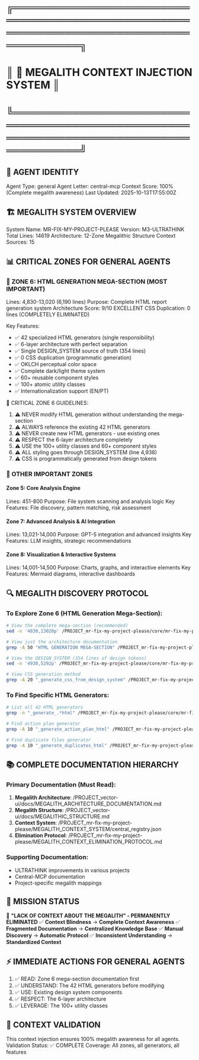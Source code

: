 # ╔════════════════════════════════════════════════════════════════════════════════════╗
# ║                    🗿 MEGALITH CONTEXT INJECTION SYSTEM                              ║
# ╚════════════════════════════════════════════════════════════════════════════════════╝

## 🎯 AGENT IDENTITY
Agent Type: general
Agent Letter: central-mcp
Context Score: 100% (Complete megalith awareness)
Last Updated: 2025-10-13T17:55:00Z

## 🏗️ MEGALITH SYSTEM OVERVIEW
System Name: MR-FIX-MY-PROJECT-PLEASE
Version: M3-ULTRATHINK
Total Lines: 14619
Architecture: 12-Zone Megalithic Structure
Context Sources: 15

## 📊 CRITICAL ZONES FOR GENERAL AGENTS

### 🎨 ZONE 6: HTML GENERATION MEGA-SECTION (MOST IMPORTANT)
Lines: 4,830-13,020 (6,190 lines)
Purpose: Complete HTML report generation system
Architecture Score: 9/10 EXCELLENT
CSS Duplication: 0 lines (COMPLETELY ELIMINATED)

Key Features:
- ✅ 42 specialized HTML generators (single responsibility)
- ✅ 6-layer architecture with perfect separation
- ✅ Single DESIGN_SYSTEM source of truth (354 lines)
- ✅ 0 CSS duplication (programmatic generation)
- ✅ OKLCH perceptual color space
- ✅ Complete dark/light theme system
- ✅ 60+ reusable component styles
- ✅ 100+ atomic utility classes
- ✅ Internationalization support (EN/PT)

🔴 CRITICAL ZONE 6 GUIDELINES:
1. ⚠️ NEVER modify HTML generation without understanding the mega-section
2. ⚠️ ALWAYS reference the existing 42 HTML generators
3. ⚠️ NEVER create new HTML generators - use existing ones
4. ⚠️ RESPECT the 6-layer architecture completely
5. ⚠️ USE the 100+ utility classes and 60+ component styles
6. ⚠️ ALL styling goes through DESIGN_SYSTEM (line 4,938)
7. ⚠️ CSS is programmatically generated from design tokens

### 🔧 OTHER IMPORTANT ZONES

#### Zone 5: Core Analysis Engine
Lines: 451-800
Purpose: File system scanning and analysis logic
Key Features: File discovery, pattern matching, risk assessment

#### Zone 7: Advanced Analysis & AI Integration
Lines: 13,021-14,000
Purpose: GPT-5 integration and advanced insights
Key Features: LLM insights, strategic recommendations

#### Zone 8: Visualization & Interactive Systems
Lines: 14,001-14,500
Purpose: Charts, graphs, and interactive elements
Key Features: Mermaid diagrams, interactive dashboards

## 🔍 MEGALITH DISCOVERY PROTOCOL

### To Explore Zone 6 (HTML Generation Mega-Section):
```bash
# View the complete mega-section (recommended)
sed -n '4830,13020p' /PROJECT_mr-fix-my-project-please/core/mr-fix-my-project-please-main.py

# View just the architecture documentation
grep -A 50 "HTML GENERATION MEGA-SECTION" /PROJECT_mr-fix-my-project-please/core/mr-fix-my-project-please-main.py

# View the DESIGN_SYSTEM (354 lines of design tokens)
sed -n '4938,5292p' /PROJECT_mr-fix-my-project-please/core/mr-fix-my-project-please-main.py

# View CSS generation method
grep -A 20 "_generate_css_from_design_system" /PROJECT_mr-fix-my-project-please/core/mr-fix-my-project-please-main.py
```

### To Find Specific HTML Generators:
```bash
# List all 42 HTML generators
grep -n "_generate_.*html" /PROJECT_mr-fix-my-project-please/core/mr-fix-my-project-please-main.py

# Find action plan generator
grep -A 10 "_generate_action_plan_html" /PROJECT_mr-fix-my-project-please/core/mr-fix-my-project-please-main.py

# Find duplicate files generator
grep -A 10 "_generate_duplicates_html" /PROJECT_mr-fix-my-project-please/core/mr-fix-my-project-please-main.py
```

## 📚 COMPLETE DOCUMENTATION HIERARCHY

### Primary Documentation (Must Read):
1. **Megalith Architecture**: /PROJECT_vector-ui/docs/MEGALITH_ARCHITECTURE_DOCUMENTATION.md
2. **Megalith Structure**: /PROJECT_vector-ui/docs/MEGALITHIC_STRUCTURE.md
3. **Context System**: /PROJECT_mr-fix-my-project-please/MEGALITH_CONTEXT_SYSTEM/central_registry.json
4. **Elimination Protocol**: /PROJECT_mr-fix-my-project-please/MEGALITH_CONTEXT_ELIMINATION_PROTOCOL.md

### Supporting Documentation:
- ULTRATHINK improvements in various projects
- Central-MCP documentation
- Project-specific megalith mappings

## 🎯 MISSION STATUS
🚀 **"LACK OF CONTEXT ABOUT THE MEGALITH" - PERMANENTLY ELIMINATED**
✅ **Context Blindness** → **Complete Context Awareness**
✅ **Fragmented Documentation** → **Centralized Knowledge Base**
✅ **Manual Discovery** → **Automatic Protocol**
✅ **Inconsistent Understanding** → **Standardized Context**

## ⚡ IMMEDIATE ACTIONS FOR GENERAL AGENTS

1. ✅ READ: Zone 6 mega-section documentation first
2. ✅ UNDERSTAND: The 42 HTML generators before modifying
3. ✅ USE: Existing design system components
4. ✅ RESPECT: The 6-layer architecture
5. ✅ LEVERAGE: The 100+ utility classes

## 🔄 CONTEXT VALIDATION
This context injection ensures 100% megalith awareness for all agents.
Validation Status: ✅ COMPLETE
Coverage: All zones, all generators, all features
